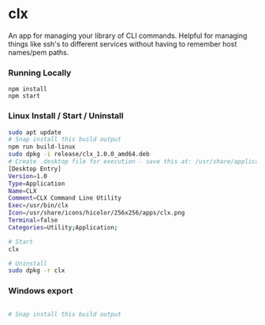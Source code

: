 # clx

An app for managing your library of CLI commands. Helpful for managing things like ssh's to different services without having to remember host names/pem paths.

### Running Locally

```
npm install
npm start
```

### Linux Install / Start / Uninstall

```bash
sudo apt update
# Snap install this build output
npm run build-linux
sudo dpkg -i release/clx_1.0.0_amd64.deb
# Create .desktop file for execution - save this at: /usr/share/applications/clx.desktop
[Desktop Entry]
Version=1.0
Type=Application
Name=CLX
Comment=CLX Command Line Utility
Exec=/usr/bin/clx
Icon=/usr/share/icons/hicolor/256x256/apps/clx.png
Terminal=false
Categories=Utility;Application;

# Start
clx

# Uninstall
sudo dpkg -r clx
```

### Windows export

```bash

# Snap install this build output

```
